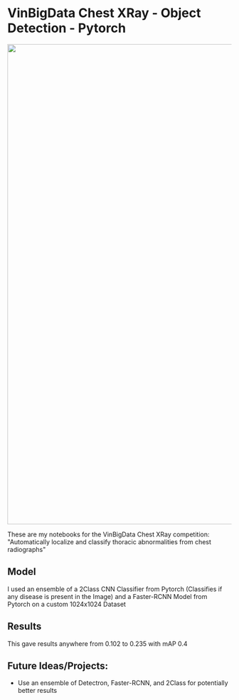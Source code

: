 # VinBigData Chest XRay - Object Detection - Pytorch
<p align="center">
  <img width="1080" height="auto" src="https://user-images.githubusercontent.com/58674441/131401004-d0442fab-316b-47ce-9a9d-7ffeea9ee038.png">
</p>

These are my notebooks for the VinBigData Chest XRay competition: "Automatically localize and classify thoracic abnormalities from chest radiographs"

## Model
I used an ensemble of a 2Class CNN Classifier from Pytorch (Classifies if any disease is present in the Image) and a Faster-RCNN Model from Pytorch on a custom 1024x1024 Dataset

## Results
This gave results anywhere from 0.102 to 0.235 with mAP 0.4

## Future Ideas/Projects:
* Use an ensemble of Detectron, Faster-RCNN, and 2Class for potentially better results

